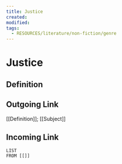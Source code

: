 ```yaml
---
title: Justice
created: 
modified: 
tags:
  - RESOURCES/literature/non-fiction/genre
---
```

# Justice
## Definition

## Outgoing Link
[[Definition]]; [[Subject]]
## Incoming Link
```dataview
LIST
FROM [[]]
```